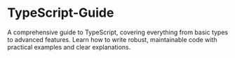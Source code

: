 # TypeScript-Guide
A comprehensive guide to TypeScript, covering everything from basic types to advanced features. Learn how to write robust, maintainable code with practical examples and clear explanations.
